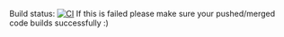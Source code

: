 Build status: [![CI](https://github.com/frc3322/code-2024/actions/workflows/build.yml/badge.svg)](https://github.com/frc3322/code-2024/actions/workflows/build.yml) If this is failed please make sure your pushed/merged code builds successfully :)
